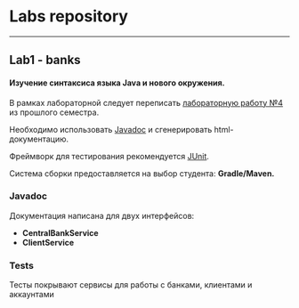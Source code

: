 # Labs repository

---
## Lab1 - banks
#### Изучение синтаксиса языка Java и нового окружения.
В рамках лабораторной следует переписать [лабораторную работу №4](https://ronimizy.notion.site/Labs-7375b5d241c347d18616deaeeee2bc48) из прошлого семестра.

Необходимо использовать [Javadoc](https://www.baeldung.com/javadoc) и сгенерировать html-документацию.

Фреймворк для тестирования рекомендуется [JUnit](https://mvnrepository.com/artifact/org.junit.jupiter/junit-jupiter-api).

Система сборки предоставляется на выбор студента: **Gradle/Maven.**

### Javadoc
Документация написана для двух интерфейсов:

- **CentralBankService**
- **ClientService**

### Tests
Тесты покрывают сервисы для работы с банками, клиентами и аккаунтами